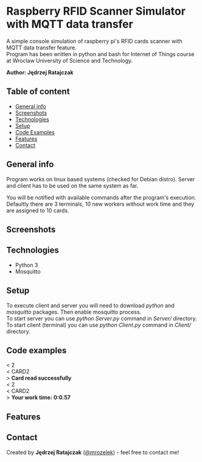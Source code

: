 # Raspberry RFID Scanner Simulator with MQTT data transfer
A simple console simulation of raspberry pi's RFID cards scanner with MQTT data transfer feature.  
Program has been written in python and bash for Internet of Things course at Wroclaw University of Science and Technology.

**Author: Jędrzej Ratajczak**

## Table of content
* [General info](#general-info)
* [Screenshots](#screenshots)
* [Technologies](#technologies)
* [Setup](#setup)
* [Code Examples](#code-examples)
* [Features](#features)
* [Contact](#contact)

## General info
Program works on linux based systems (checked for Debian distro). Server and client has to be used on the same system as far.



You will be notified with available commands after the program's execution. Defaultly there are 3 terminals,
10 new workers without work time and they are assigned to 10 cards.

## Screenshots

## Technologies
* Python 3
* Mosquitto

## Setup
To execute client and server you will need to download *python* and *mosquitto* packages. Then enable mosquitto process.  
To start server you can use *python Server.py* command in *Server/* directory.  
To start client (terminal) you can use *python Client.py* command in *Client/* directory.

## Code examples
< 2  
< CARD2  
\> **Card read successfully**  
< 2  
< CARD2  
\> **Your work time: 0:0.57**

## Features

## Contact
Created by **Jędrzej Ratajczak** ([@mrozelek](https://github.com/Mrozelek)) - feel free to contact me!
